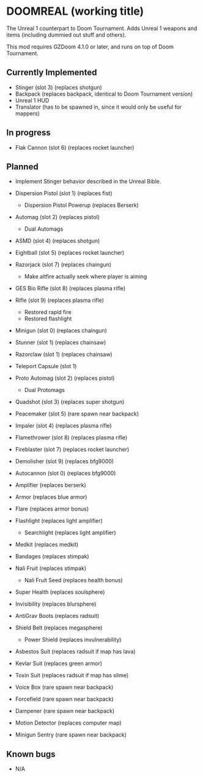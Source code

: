 # DOOMREAL (working title)

The Unreal 1 counterpart to Doom Tournament. Adds Unreal 1 weapons and items
(including dummied out stuff and others).

This mod requires GZDoom 4.1.0 or later, and runs on top of Doom Tournament.

## Currently Implemented

 - Stinger (slot 3) (replaces shotgun)
 - Backpack (replaces backpack, identical to Doom Tournament version)
 - Unreal 1 HUD
 - Translator (has to be spawned in, since it would only be useful for mappers)

## In progress

 - Flak Cannon (slot 6) (replaces rocket launcher)

## Planned

 - Implement Stinger behavior described in the Unreal Bible.
 - Dispersion Pistol (slot 1) (replaces fist)
   - Dispersion Pistol Powerup (replaces Berserk)
 - Automag (slot 2) (replaces pistol)
   - Dual Automags
 - ASMD (slot 4) (replaces shotgun)
 - Eightball (slot 5) (replaces rocket launcher)
 - Razorjack (slot 7) (replaces chaingun)
   - Make altfire actually seek where player is aiming
 - GES Bio Rifle (slot 8) (replaces plasma rifle)
 - Rifle (slot 9) (replaces plasma rifle)
   - Restored rapid fire
   - Restored flashlight
 - Minigun (slot 0) (replaces chaingun)

 - Stunner (slot 1) (replaces chainsaw)
 - Razorclaw (slot 1) (replaces chainsaw)
 - Teleport Capsule (slot 1)
 - Proto Automag (slot 2) (replaces pistol)
   - Dual Protomags
 - Quadshot (slot 3) (replaces super shotgun)
 - Peacemaker (slot 5) (rare spawn near backpack)
 - Impaler (slot 4) (replaces plasma rifle)
 - Flamethrower (slot 8) (replaces plasma rifle)
 - Fireblaster (slot 7) (replaces rocket launcher)
 - Demolisher (slot 9) (replaces bfg9000)
 - Autocannon (slot 0) (replaces bfg9000)

 - Amplifier (replaces berserk)
 - Armor (replaces blue armor)
 - Flare (replaces armor bonus)
 - Flashlight (replaces light amplifier)
   - Searchlight (replaces light amplifier)
 - Medkit (replaces medkit)
 - Bandages (replaces stimpak)
 - Nali Fruit (replaces stimpak)
   - Nali Fruit Seed (replaces health bonus)
 - Super Health (replaces soulsphere)
 - Invisibility (replaces blursphere)
 - AntiGrav Boots (replaces radsuit)
 - Shield Belt (replaces megasphere)
   - Power Shield (replaces invulnerability)
 - Asbestos Suit (replaces radsuit if map has lava)
 - Kevlar Suit (replaces green armor)
 - Toxin Suit (replaces radsuit if map has slime)
 - Voice Box (rare spawn near backpack)
 - Forcefield (rare spawn near backpack)
 - Dampener (rare spawn near backpack)

 - Motion Detector (replaces computer map)
 - Minigun Sentry (rare spawn near backpack)

## Known bugs

 - N/A
